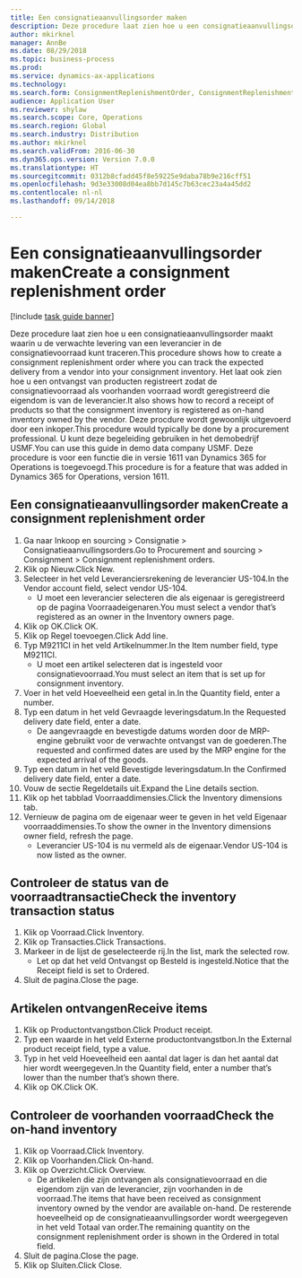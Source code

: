 ```yaml
--- 
title: Een consignatieaanvullingsorder maken
description: Deze procedure laat zien hoe u een consignatieaanvullingsorder maakt waarin u de verwachte levering van een leverancier in de consignatievoorraad kunt traceren.
author: mkirknel
manager: AnnBe
ms.date: 08/29/2018
ms.topic: business-process
ms.prod: 
ms.service: dynamics-ax-applications
ms.technology: 
ms.search.form: ConsignmentReplenishmentOrder, ConsignmentReplenishmentOrderCreate, InventTrans, ConsignmentDraftReplenishmentOrderJournal, InventOnhandMovement, InventOnhandItem, InventItemIdLookupSimple
audience: Application User
ms.reviewer: shylaw
ms.search.scope: Core, Operations
ms.search.region: Global
ms.search.industry: Distribution
ms.author: mkirknel
ms.search.validFrom: 2016-06-30
ms.dyn365.ops.version: Version 7.0.0
ms.translationtype: HT
ms.sourcegitcommit: 0312b8cfadd45f8e59225e9daba78b9e216cff51
ms.openlocfilehash: 9d3e33008d04ea8bb7d145c7b63cec23a4a45dd2
ms.contentlocale: nl-nl
ms.lasthandoff: 09/14/2018

---
```

# <a name="create-a-consignment-replenishment-order"></a><span data-ttu-id="e9a98-103">Een consignatieaanvullingsorder maken</span><span class="sxs-lookup"><span data-stu-id="e9a98-103">Create a consignment replenishment order</span></span>

[!include [task guide banner](../../includes/task-guide-banner.md)]

<span data-ttu-id="e9a98-104">Deze procedure laat zien hoe u een consignatieaanvullingsorder maakt waarin u de verwachte levering van een leverancier in de consignatievoorraad kunt traceren.</span><span class="sxs-lookup"><span data-stu-id="e9a98-104">This procedure shows how to create a consignment replenishment order where you can track the expected delivery from a vendor into your consignment inventory.</span></span> <span data-ttu-id="e9a98-105">Het laat ook zien hoe u een ontvangst van producten registreert zodat de consignatievoorraad als voorhanden voorraad wordt geregistreerd die eigendom is van de leverancier.</span><span class="sxs-lookup"><span data-stu-id="e9a98-105">It also shows how to record a receipt of products so that the consignment inventory is registered as on-hand inventory owned by the vendor.</span></span> <span data-ttu-id="e9a98-106">Deze procdure wordt gewoonlijk uitgevoerd door een inkoper.</span><span class="sxs-lookup"><span data-stu-id="e9a98-106">This procedure would typically be done by a procurement professional.</span></span> <span data-ttu-id="e9a98-107">U kunt deze begeleiding gebruiken in het demobedrijf USMF.</span><span class="sxs-lookup"><span data-stu-id="e9a98-107">You can use this guide in demo data company USMF.</span></span> <span data-ttu-id="e9a98-108">Deze procedure is voor een functie die in versie 1611 van Dynamics 365 for Operations is toegevoegd.</span><span class="sxs-lookup"><span data-stu-id="e9a98-108">This procedure is for a feature that was added in Dynamics 365 for Operations, version 1611.</span></span>




## <a name="create-a-consignment-replenishment-order"></a><span data-ttu-id="e9a98-109">Een consignatieaanvullingsorder maken</span><span class="sxs-lookup"><span data-stu-id="e9a98-109">Create a consignment replenishment order</span></span>
1. <span data-ttu-id="e9a98-110">Ga naar Inkoop en sourcing > Consignatie > Consignatieaanvullingsorders.</span><span class="sxs-lookup"><span data-stu-id="e9a98-110">Go to Procurement and sourcing > Consignment > Consignment replenishment orders.</span></span>
2. <span data-ttu-id="e9a98-111">Klik op Nieuw.</span><span class="sxs-lookup"><span data-stu-id="e9a98-111">Click New.</span></span>
3. <span data-ttu-id="e9a98-112">Selecteer in het veld Leveranciersrekening de leverancier US-104.</span><span class="sxs-lookup"><span data-stu-id="e9a98-112">In the Vendor account field, select vendor US-104.</span></span>
    * <span data-ttu-id="e9a98-113">U moet een leverancier selecteren die als eigenaar is geregistreerd op de pagina Voorraadeigenaren.</span><span class="sxs-lookup"><span data-stu-id="e9a98-113">You must select a vendor that’s registered as an owner in the Inventory owners page.</span></span>  
4. <span data-ttu-id="e9a98-114">Klik op OK.</span><span class="sxs-lookup"><span data-stu-id="e9a98-114">Click OK.</span></span>
5. <span data-ttu-id="e9a98-115">Klik op Regel toevoegen.</span><span class="sxs-lookup"><span data-stu-id="e9a98-115">Click Add line.</span></span>
6. <span data-ttu-id="e9a98-116">Typ M9211CI in het veld Artikelnummer.</span><span class="sxs-lookup"><span data-stu-id="e9a98-116">In the Item number field, type M9211CI.</span></span>
    * <span data-ttu-id="e9a98-117">U moet een artikel selecteren dat is ingesteld voor consignatievoorraad.</span><span class="sxs-lookup"><span data-stu-id="e9a98-117">You must select an item that is set up for consignment inventory.</span></span>  
7. <span data-ttu-id="e9a98-118">Voer in het veld Hoeveelheid een getal in.</span><span class="sxs-lookup"><span data-stu-id="e9a98-118">In the Quantity field, enter a number.</span></span>
8. <span data-ttu-id="e9a98-119">Typ een datum in het veld Gevraagde leveringsdatum.</span><span class="sxs-lookup"><span data-stu-id="e9a98-119">In the Requested delivery date field, enter a date.</span></span>
    * <span data-ttu-id="e9a98-120">De aangevraagde en bevestigde datums worden door de MRP-engine gebruikt voor de verwachte ontvangst van de goederen.</span><span class="sxs-lookup"><span data-stu-id="e9a98-120">The requested and confirmed dates are used by the MRP engine for the expected arrival of the goods.</span></span>  
9. <span data-ttu-id="e9a98-121">Typ een datum in het veld Bevestigde leveringsdatum.</span><span class="sxs-lookup"><span data-stu-id="e9a98-121">In the Confirmed delivery date field, enter a date.</span></span>
10. <span data-ttu-id="e9a98-122">Vouw de sectie Regeldetails uit.</span><span class="sxs-lookup"><span data-stu-id="e9a98-122">Expand the Line details section.</span></span>
11. <span data-ttu-id="e9a98-123">Klik op het tabblad Voorraaddimensies.</span><span class="sxs-lookup"><span data-stu-id="e9a98-123">Click the Inventory dimensions tab.</span></span>
12. <span data-ttu-id="e9a98-124">Vernieuw de pagina om de eigenaar weer te geven in het veld Eigenaar voorraaddimensies.</span><span class="sxs-lookup"><span data-stu-id="e9a98-124">To show the owner in the Inventory dimensions owner field, refresh the page.</span></span>
    * <span data-ttu-id="e9a98-125">Leverancier US-104 is nu vermeld als de eigenaar.</span><span class="sxs-lookup"><span data-stu-id="e9a98-125">Vendor US-104 is now listed as the owner.</span></span>  

## <a name="check-the-inventory-transaction-status"></a><span data-ttu-id="e9a98-126">Controleer de status van de voorraadtransactie</span><span class="sxs-lookup"><span data-stu-id="e9a98-126">Check the inventory transaction status</span></span>
1. <span data-ttu-id="e9a98-127">Klik op Voorraad.</span><span class="sxs-lookup"><span data-stu-id="e9a98-127">Click Inventory.</span></span>
2. <span data-ttu-id="e9a98-128">Klik op Transacties.</span><span class="sxs-lookup"><span data-stu-id="e9a98-128">Click Transactions.</span></span>
3. <span data-ttu-id="e9a98-129">Markeer in de lijst de geselecteerde rij.</span><span class="sxs-lookup"><span data-stu-id="e9a98-129">In the list, mark the selected row.</span></span>
    * <span data-ttu-id="e9a98-130">Let op dat het veld Ontvangst op Besteld is ingesteld.</span><span class="sxs-lookup"><span data-stu-id="e9a98-130">Notice that the Receipt field is set to Ordered.</span></span>  
4. <span data-ttu-id="e9a98-131">Sluit de pagina.</span><span class="sxs-lookup"><span data-stu-id="e9a98-131">Close the page.</span></span>

## <a name="receive-items"></a><span data-ttu-id="e9a98-132">Artikelen ontvangen</span><span class="sxs-lookup"><span data-stu-id="e9a98-132">Receive items</span></span>
1. <span data-ttu-id="e9a98-133">Klik op Productontvangstbon.</span><span class="sxs-lookup"><span data-stu-id="e9a98-133">Click Product receipt.</span></span>
2. <span data-ttu-id="e9a98-134">Typ een waarde in het veld Externe productontvangstbon.</span><span class="sxs-lookup"><span data-stu-id="e9a98-134">In the External product receipt field, type a value.</span></span>
3. <span data-ttu-id="e9a98-135">Typ in het veld Hoeveelheid een aantal dat lager is dan het aantal dat hier wordt weergegeven.</span><span class="sxs-lookup"><span data-stu-id="e9a98-135">In the Quantity field, enter a number that’s lower than the number that’s shown there.</span></span> 
4. <span data-ttu-id="e9a98-136">Klik op OK.</span><span class="sxs-lookup"><span data-stu-id="e9a98-136">Click OK.</span></span>

## <a name="check-the-on-hand-inventory"></a><span data-ttu-id="e9a98-137">Controleer de voorhanden voorraad</span><span class="sxs-lookup"><span data-stu-id="e9a98-137">Check the on-hand inventory</span></span>
1. <span data-ttu-id="e9a98-138">Klik op Voorraad.</span><span class="sxs-lookup"><span data-stu-id="e9a98-138">Click Inventory.</span></span>
2. <span data-ttu-id="e9a98-139">Klik op Voorhanden.</span><span class="sxs-lookup"><span data-stu-id="e9a98-139">Click On-hand.</span></span>
3. <span data-ttu-id="e9a98-140">Klik op Overzicht.</span><span class="sxs-lookup"><span data-stu-id="e9a98-140">Click Overview.</span></span>
    * <span data-ttu-id="e9a98-141">De artikelen die zijn ontvangen als consignatievoorraad en die eigendom zijn van de leverancier, zijn voorhanden in de voorraad.</span><span class="sxs-lookup"><span data-stu-id="e9a98-141">The items that have been received as consignment inventory owned by the vendor are available on-hand.</span></span> <span data-ttu-id="e9a98-142">De resterende hoeveelheid op de consignatieaanvullingsorder wordt weergegeven in het veld Totaal van order.</span><span class="sxs-lookup"><span data-stu-id="e9a98-142">The remaining quantity on the consignment replenishment order is shown in the Ordered in total field.</span></span>  
4. <span data-ttu-id="e9a98-143">Sluit de pagina.</span><span class="sxs-lookup"><span data-stu-id="e9a98-143">Close the page.</span></span>
5. <span data-ttu-id="e9a98-144">Klik op Sluiten.</span><span class="sxs-lookup"><span data-stu-id="e9a98-144">Click Close.</span></span>


